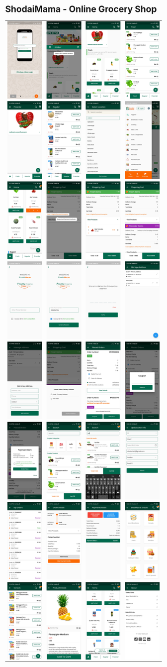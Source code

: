 # ShodaiMama - Online Grocery Shop
<table>
  <tr>
    <td><img src="/screenshots/1.jpg" width=270 ></td>
    <td><img src="/screenshots/2.jpg" width=270 ></td>
    <td><img src="/screenshots/3.jpg" width=270 ></td>
    <td><img src="/screenshots/4.jpg" width=270 ></td>
  </tr>
  <tr>
    <td><img src="/screenshots/5.jpg" width=270 ></td>
    <td><img src="/screenshots/6.jpg" width=270 ></td>
    <td><img src="/screenshots/7.jpg" width=270 ></td>
    <td><img src="/screenshots/8.jpg" width=270 ></td>
  </tr>
  <tr>
    <td><img src="/screenshots/9.jpg" width=270 ></td>
    <td><img src="/screenshots/10.jpg" width=270 ></td>
    <td><img src="/screenshots/11.jpg" width=270 ></td>
    <td><img src="/screenshots/12.jpg" width=270 ></td>
  </tr>
  <tr>
    <td><img src="/screenshots/13.jpg" width=270 ></td>
    <td><img src="/screenshots/14.jpg" width=270 ></td>
    <td><img src="/screenshots/15.jpg" width=270 ></td>
    <td><img src="/screenshots/16.jpg" width=270 ></td>
  </tr>
  <tr>
    <td><img src="/screenshots/17.jpg" width=270 ></td>
    <td><img src="/screenshots/18.jpg" width=270 ></td>
    <td><img src="/screenshots/19.jpg" width=270 ></td>
    <td><img src="/screenshots/20.jpg" width=270 ></td>
  </tr>
  <tr>
    <td><img src="/screenshots/21.jpg" width=270 ></td>
    <td><img src="/screenshots/22.jpg" width=270 ></td>
    <td><img src="/screenshots/23.jpg" width=270 ></td>
    <td><img src="/screenshots/24.jpg" width=270 ></td>
  </tr>
  <tr>
    <td><img src="/screenshots/25.jpg" width=270 ></td>
    <td><img src="/screenshots/26.jpg" width=270 ></td>
    <td><img src="/screenshots/27.jpg" width=270 ></td>
    <td><img src="/screenshots/28.jpg" width=270 ></td>
  </tr>
  <tr>
    <td><img src="/screenshots/29.jpg" width=270 ></td>
    <td><img src="/screenshots/30.jpg" width=270 ></td>
    <td><img src="/screenshots/31.jpg" width=270 ></td>
    <td><img src="/screenshots/32.jpg" width=270 ></td>
  </tr>
 </table>
